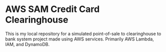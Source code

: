 # AWS SAM Credit Card Clearinghouse

This is my local repository for a simulated point-of-sale to clearinghouse to bank system project made using AWS services. Primarily AWS Lambda, IAM, and DynamoDB.
